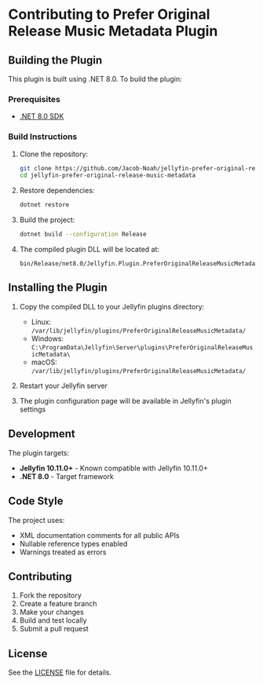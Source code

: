# Contributing to Prefer Original Release Music Metadata Plugin

## Building the Plugin

This plugin is built using .NET 8.0. To build the plugin:

### Prerequisites
- [.NET 8.0 SDK](https://dotnet.microsoft.com/download/dotnet/8.0)

### Build Instructions

1. Clone the repository:
   ```bash
   git clone https://github.com/Jacob-Noah/jellyfin-prefer-original-release-music-metadata.git
   cd jellyfin-prefer-original-release-music-metadata
   ```

2. Restore dependencies:
   ```bash
   dotnet restore
   ```

3. Build the project:
   ```bash
   dotnet build --configuration Release
   ```

4. The compiled plugin DLL will be located at:
   ```
   bin/Release/net8.0/Jellyfin.Plugin.PreferOriginalReleaseMusicMetadata.dll
   ```

## Installing the Plugin

1. Copy the compiled DLL to your Jellyfin plugins directory:
   - Linux: `/var/lib/jellyfin/plugins/PreferOriginalReleaseMusicMetadata/`
   - Windows: `C:\ProgramData\Jellyfin\Server\plugins\PreferOriginalReleaseMusicMetadata\`
   - macOS: `/var/lib/jellyfin/plugins/PreferOriginalReleaseMusicMetadata/`

2. Restart your Jellyfin server

3. The plugin configuration page will be available in Jellyfin's plugin settings

## Development

The plugin targets:
- **Jellyfin 10.11.0+** - Known compatible with Jellyfin 10.11.0+
- **.NET 8.0** - Target framework

## Code Style

The project uses:
- XML documentation comments for all public APIs
- Nullable reference types enabled
- Warnings treated as errors

## Contributing

1. Fork the repository
2. Create a feature branch
3. Make your changes
4. Build and test locally
5. Submit a pull request

## License

See the [LICENSE](LICENSE) file for details.
